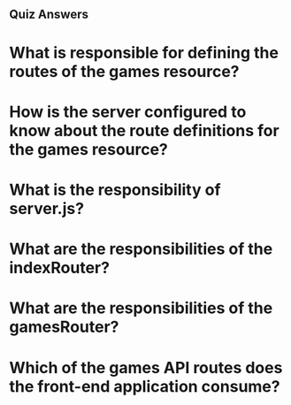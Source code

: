 ## Quiz Answers

# What is responsible for defining the routes of the games resource?

# How is the server configured to know about the route definitions for the games resource?
# What is the responsibility of server.js?
# What are the responsibilities of the indexRouter?
# What are the responsibilities of the gamesRouter?
# Which of the games API routes does the front-end application consume?
